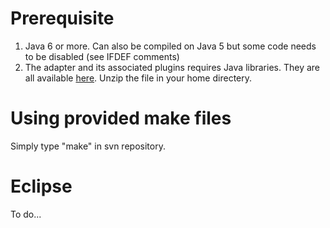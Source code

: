 # Prerequisite #

  1. Java 6 or more. Can also be compiled on Java 5 but some code needs to be disabled (see IFDEF comments)
  1. The adapter and its associated plugins requires Java libraries. They are all available [here](http://www.bedibin.com/devel/java-integration-adapter-libs.zip). Unzip the file in your home directery.

# Using provided make files #

Simply type "make" in svn repository.


# Eclipse #

To do...